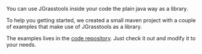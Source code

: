 You can use JGrasstools inside your code the plain java way as a library.

To help you getting started, we created a small maven project with a couple of examples that make use of JGrasstools as a library.

The examples lives in the [code repository](http://code.google.com/p/jgrasstools/source/browse/#hg%2Fextras%2Fexamples%2Fjgt-dev-example). Just check it out and modify it to your needs.